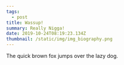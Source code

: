 ```yaml
---
tags:
  - post
title: Wassup!
summary: Really Nigga!
date: 2019-10-24T08:19:23.134Z
thumbnail: /static/img/img_biography.png
---
```

The quick brown fox jumps over the lazy dog.
